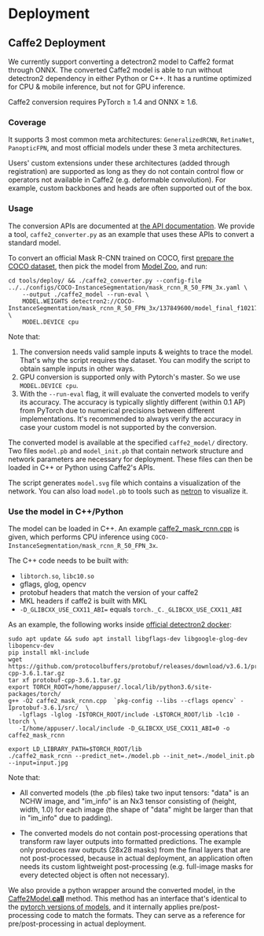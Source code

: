 # Deployment

## Caffe2 Deployment
We currently support converting a detectron2 model to Caffe2 format through ONNX.
The converted Caffe2 model is able to run without detectron2 dependency in either Python or C++.
It has a runtime optimized for CPU & mobile inference, but not for GPU inference.

Caffe2 conversion requires PyTorch ≥ 1.4 and ONNX ≥ 1.6.

### Coverage

It supports 3 most common meta architectures: `GeneralizedRCNN`, `RetinaNet`, `PanopticFPN`,
and most official models under these 3 meta architectures.

Users' custom extensions under these architectures (added through registration) are supported
as long as they do not contain control flow or operators not available in Caffe2 (e.g. deformable convolution).
For example, custom backbones and heads are often supported out of the box.

### Usage

The conversion APIs are documented at [the API documentation](../modules/export.html).
We provide a tool, `caffe2_converter.py` as an example that uses
these APIs to convert a standard model.

To convert an official Mask R-CNN trained on COCO, first
[prepare the COCO dataset](../../datasets/), then pick the model from [Model Zoo](../../MODEL_ZOO.md), and run:
```
cd tools/deploy/ && ./caffe2_converter.py --config-file ../../configs/COCO-InstanceSegmentation/mask_rcnn_R_50_FPN_3x.yaml \
	--output ./caffe2_model --run-eval \
	MODEL.WEIGHTS detectron2://COCO-InstanceSegmentation/mask_rcnn_R_50_FPN_3x/137849600/model_final_f10217.pkl \
	MODEL.DEVICE cpu
```

Note that:
1. The conversion needs valid sample inputs & weights to trace the model. That's why the script requires the dataset.
	 You can modify the script to obtain sample inputs in other ways.
2. GPU conversion is supported only with Pytorch's master. So we use `MODEL.DEVICE cpu`.
3. With the `--run-eval` flag, it will evaluate the converted models to verify its accuracy.
   The accuracy is typically slightly different (within 0.1 AP) from PyTorch due to
	 numerical precisions between different implementations.
	 It's recommended to always verify the accuracy in case your custom model is not supported by the
	 conversion.

The converted model is available at the specified `caffe2_model/` directory. Two files `model.pb`
and `model_init.pb` that contain network structure and network parameters are necessary for deployment.
These files can then be loaded in C++ or Python using Caffe2's APIs.

The script generates `model.svg` file which contains a visualization of the network.
You can also load `model.pb` to tools such as [netron](https://github.com/lutzroeder/netron) to visualize it.

### Use the model in C++/Python

The model can be loaded in C++. An example [caffe2_mask_rcnn.cpp](../../tools/deploy/) is given,
which performs CPU inference using `COCO-InstanceSegmentation/mask_rcnn_R_50_FPN_3x`.

The C++ code needs to be built with:
* `libtorch.so`, `libc10.so`
* gflags, glog, opencv
* protobuf headers that match the version of your caffe2
* MKL headers if caffe2 is built with MKL
* `-D_GLIBCXX_USE_CXX11_ABI=` equals `torch._C._GLIBCXX_USE_CXX11_ABI`

As an example, the following works inside [official detectron2 docker](../../docker/):
```
sudo apt update && sudo apt install libgflags-dev libgoogle-glog-dev libopencv-dev
pip install mkl-include
wget https://github.com/protocolbuffers/protobuf/releases/download/v3.6.1/protobuf-cpp-3.6.1.tar.gz
tar xf protobuf-cpp-3.6.1.tar.gz
export TORCH_ROOT=/home/appuser/.local/lib/python3.6/site-packages/torch/
g++ -O2 caffe2_mask_rcnn.cpp  `pkg-config --libs --cflags opencv` -Iprotobuf-3.6.1/src/  \
   -lgflags -lglog -I$TORCH_ROOT/include -L$TORCH_ROOT/lib -lc10 -ltorch \
   -I/home/appuser/.local/include -D_GLIBCXX_USE_CXX11_ABI=0 -o caffe2_mask_rcnn

export LD_LIBRARY_PATH=$TORCH_ROOT/lib
./caffe2_mask_rcnn --predict_net=./model.pb --init_net=./model_init.pb --input=input.jpg
```

Note that:

* All converted models (the .pb files) take two input tensors:
  "data" is an NCHW image, and "im_info" is an Nx3 tensor consisting of (height, width, 1.0) for
  each image (the shape of "data" might be larger than that in "im_info" due to padding).

* The converted models do not contain post-processing operations that
  transform raw layer outputs into formatted predictions.
  The example only produces raw outputs (28x28 masks) from the final
  layers that are not post-processed, because in actual deployment, an application often needs
  its custom lightweight post-processing (e.g. full-image masks for every detected object is often not necessary).

We also provide a python wrapper around the converted model, in the
[Caffe2Model.__call__](../modules/export.html#detectron2.export.Caffe2Model.__call__) method.
This method has an interface that's identical to the [pytorch versions of models](models.html),
and it internally applies pre/post-processing code to match the formats.
They can serve as a reference for pre/post-processing in actual deployment.
